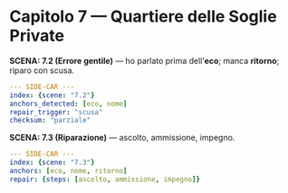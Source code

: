 # Capitolo 7 — Quartiere delle Soglie Private

**SCENA: 7.2 (Errore gentile)** — ho parlato prima dell’**eco**; manca **ritorno**; riparo con scusa.  
```yaml
--- SIDE-CAR ---
index: {scene: "7.2"}
anchors_detected: [eco, nome]
repair_trigger: "scusa"
checksum: "parziale"
```

**SCENA: 7.3 (Riparazione)** — ascolto, ammissione, impegno.  
```yaml
--- SIDE-CAR ---
index: {scene: "7.3"}
anchors: [eco, nome, ritorno]
repair: {steps: [ascolto, ammissione, impegno]}
```
